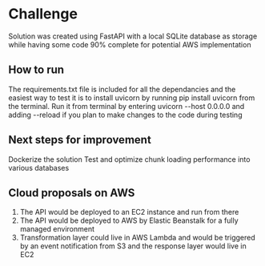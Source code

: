 # Challenge

Solution was created using FastAPI with a local SQLite database as storage while having some code 90% complete for potential AWS implementation

## How to run
The requirements.txt file is included for all the dependancies and the easiest way to test it is to install uvicorn by running pip install uvicorn from the terminal.
Run it from terminal by entering uvicorn --host 0.0.0.0 and adding --reload if you plan to make changes to the code during testing

## Next steps for improvement
Dockerize the solution
Test and optimize chunk loading performance into various databases

## Cloud proposals on AWS
1. The API would be deployed to an EC2 instance and run from there
2. The API would be deployed to AWS by Elastic Beanstalk for a fully managed environment
3. Transformation layer could live in AWS Lambda and would be triggered by an event notification from S3 and the response layer would live in EC2

